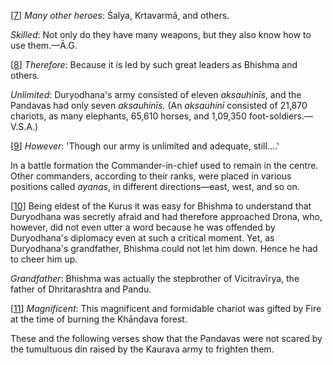 [[7](#page--1-0)] *Many other heroes*: Śalya, Krtavarmā, and others.

*Skilled*: Not only do they have many weapons, but they also know how to use them.—Ā.G.

[[8](#page--1-1)] *Therefore*: Because it is led by such great leaders as Bhishma and others.

*Unlimited*: Duryodhana's army consisted of eleven *aksauhinīs*, and the Pandavas had only seven *aksauhinīs.* (An *aksauhinī* consisted of 21,870 chariots, as many elephants, 65,610 horses, and 1,09,350 foot-soldiers.—V.S.A.)

[[9](#page--1-2)] *However*: 'Though our army is unlimited and adequate, still.…'

In a battle formation the Commander-in-chief used to remain in the centre. Other commanders, according to their ranks, were placed in various positions called *ayanas*, in different directions—east, west, and so on.

[[10](#page--1-3)] Being eldest of the Kurus it was easy for Bhishma to understand that Duryodhana was secretly afraid and had therefore approached Drona, who, however, did not even utter a word because he was offended by Duryodhana's diplomacy even at such a critical moment. Yet, as Duryodhana's grandfather, Bhishma could not let him down. Hence he had to cheer him up.

*Grandfather*: Bhishma was actually the stepbrother of Vicitravīrya, the father of Dhritarashtra and Pandu.

[[11](#page--1-4)] *Magnificent*: This magnificent and formidable chariot was gifted by Fire at the time of burning the Khānḍava forest.

These and the following verses show that the Pandavas were not scared by the tumultuous din raised by the Kaurava army to frighten them.